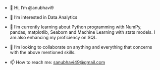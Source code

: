 - 👋 Hi, I’m @anubhavi9

- 👀 I’m interested in Data Analytics

- 🌱 I’m currently learning about Python programming with NumPy, pandas, matplotlib, Seaborn and Machine Learning with stats models.
      I am also enhancing my proficiency on SQL.
      
- 💞️ I’m looking to collaborate on anything and everything that concerns with the above mentioned skills.

- 📫 How to reach me: sanubhavi49@gmail.com
